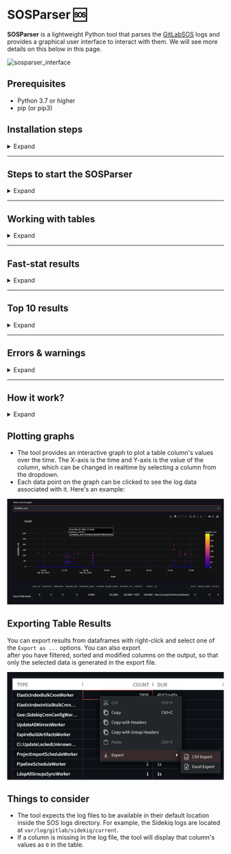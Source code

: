 # SOSParser :sos:

**SOSParser** is a lightweight Python tool that parses the [GitLabSOS](https://gitlab.com/gitlab-com/support/toolbox/gitlabsos) logs and provides a graphical user interface to interact with them. We will see more details on this below in this page.

![sosparser_interface](static/interface.jpg)


## Prerequisites

- Python 3.7 or higher
- pip (or pip3)

## Installation steps

<details>
<summary>Expand</summary>

1. Clone the repository:

```bash
git clone git@gitlab.com:gitlab-com/support/toolbox/sosparser.git
cd sosparser
```

2. Install the dependencies using the `requirements.txt` file:

```bash
pip install -r requirements.txt
```

 - If you have pip3 installed then you can use

```bash
pip3 install -r requirements.txt
```

 - Or if you want to use a [virtual environment](https://docs.python.org/3/library/venv.html), run the following commands instead:

```bash
virtualenv venv
source venv/bin/activate
pip3 install -r requirements.txt
```
</details>

---

## Steps to start the SOSParser

<details>
<summary>Expand</summary>

1. Add the following function to `~/.bashrc` or `~/.zshrc` file so that the sosparser can be triggered from the command line directly:

 ```
sosparser() {
  local path="${1:-$(pwd)}"
  if [[ -z "$path" ]]; then
    path="$(pwd)"
  fi
  
  if [[ "$OSTYPE" == "darwin"* ]]; then
    /usr/bin/open "http://localhost:8501/?path=$path"
  elif [[ "$OSTYPE" == "linux-gnu"* ]]; then
    xdg-open "http://localhost:8501/?path=$path"
  else
    echo "Unsupported OS"
  fi
}
 ```

2. Navigate to the SOSParser directory and execute the command below. This will launch a new browser tab at http://localhost:8501::

```bash
streamlit run app.py --browser.gatherUsageStats=false
```

3. Once the page loads, copy the absolute path of the logs directory. Then, paste this path into the text box on the application's user interface (webpage), add any optional comments, and click the 'Submit' button.

4. We can also open the logs directly from the logs directory in the command line tool as follows:

- We can provide the absolute path to the sosparser command
```
> sosparser /Users/azzy/Downloads/gitlabsos.dv-git-_20230329105343 
```

- Or we can just execute sosparser in the log directory (this will take the pwd value as input by default)
    
```
> sosparser 
```

5. Logs uploaded through the UI can be optionally saved within the application for easy future reference and analysis.

</details>

---
## Working with tables

<details>
<summary>Expand</summary>

Here are the following things we can do with the tables to extract the data:

- *Filter the columns* : By default, the table includes numerous columns that may not be necessary for our purposes. However, we can customize which columns we wish to view by clicking on the _Filter_ button located on the right side of the table.

![SOSParser](static/filter_column.png "SOSParser")
    
- *Sort columns* : Click on the column name to sort the data numerically or alphabetically.

![SOSParser](static/sort.png "SOSParser")
    
- *Filter Rows* : We can filter the table rows based on specific values. For instance, it's possible to display only the rows that correspond to a particular project name, user, or correlation ID. In fact, we can apply multiple filters to refine the rows further, such as viewing user logs for project XYZ.

| Global row filter            | Column row filter              |
| ---------------------- | ---------------------- |
| ![SOSParser](static/filter_row_1.jpg "SOSParser") | ![SOSParser](static/filter_row.jpg "SOSParser") |


- *Autosize the column width* : By clicking on the three dots next to the column name in the table, you can select 'Auto size all columns' to automatically adjust and set the width of each column to fit the content of the column headers.

 ![SOSParser](static/auto_size.jpg "SOSParser")

</details>

---

## Fast-stat results 

<details>
<summary>Expand</summary>

- The individual log pages (Gitaly, Production) by defaults shows the fast-stat resutls on the UI.

![SOSParser](static/fast_meta.jpg "SOSParser")

- On the same page we can find the top 10 results (projects, users etc.) with respect to the selected metric (Duration, Memory, CPU etc.). This is equalent to the `fast-stat top` command.

![SOSParser](static/fast_top.jpg "SOSParser")

</details>

---

## Top 10 results

<details>
<summary>Expand</summary>

- Similar to fast-stat we can extract the top ten values (like project, user etc) based on the resource usage.
- For example, the following screenshot shows top 10 paths against duration in api_json.log file
- ![SOSParser](static/top_ten_1.png "SOSParser")

- Similarly, the following example shows which projects took the highest db duration in Sidekiq log file
- ![SOSParser](static/top_ten_3.png "SOSParser")

</details>

---

## Errors & warnings

<details>
<summary>Expand</summary>

- By default, the tool parses errors and warnings based on the known factor like status codes, sevirity etc. These errors are shown in separate tables.

- ![SOSParser](static/error_1.png "SOSParser")
- ![SOSParser](static/error_2.png "SOSParser")
 
</details>

---

## How it work?

<details>
<summary>Expand</summary>

- GitLabSOS contains many files that hold valuable information. This tool extracts some metadata from each file and displays the information on the UI:

![sosparser_metadata](static/metadata.jpg)

- Other than the metadata, the tool converts the log file contents (GitLab, Production, API, etc.) into a Pandas DataFrame. We can perform a variety of arithmetic and logical operations on these DataFrames. For example, the application can generate the results of fast-stats, which is really helpful when troubleshooting an issue.

- In this tool, we also use the AgGrid (free version) tables and Streamlit libraries to provide a front end with dynamic tables that are searchable, sortable, paginated, and filterable in the UI.

![SOSParser](static/1.jpg "SOSParser")

</details>


## Plotting graphs

- The tool provides an interactive graph to plot a table column's values over the time. The X-axis is the time and Y-axis is the value of the column, which can be changed in realtime by selecting a column from the dropdown.
- Each data point on the graph can be clicked to see the log data associated with it. Here's an example:

![SOSParser](static/2.png "SOSParser")

## Exporting Table Results 

You can export results from dataframes with right-click and select one of the `Export as ...` options. You can also export  
after you have filtered, sorted and modified columns on the output, so that only the selected data is generated in the export file.

![SOSParser](static/3-export-csv.png "SOSParser")

## Things to consider

- The tool expects the log files to be available in their default location inside the SOS logs directory. For example, the Sidekiq logs are located at `var/log/gitlab/sidekiq/current`. 
- If a column is missing in the log file, the tool will display that column's values as `0` in the table.
